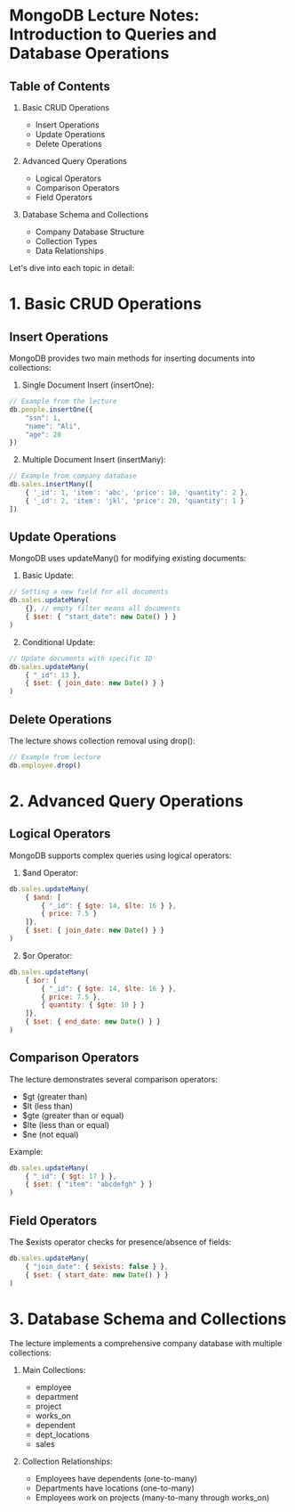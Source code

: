 

# MongoDB Lecture Notes: Introduction to Queries and Database Operations

## Table of Contents

1. Basic CRUD Operations
   - Insert Operations
   - Update Operations
   - Delete Operations

2. Advanced Query Operations
   - Logical Operators
   - Comparison Operators
   - Field Operators

3. Database Schema and Collections
   - Company Database Structure
   - Collection Types
   - Data Relationships

Let's dive into each topic in detail:

# 1. Basic CRUD Operations

## Insert Operations
MongoDB provides two main methods for inserting documents into collections:

1. Single Document Insert (insertOne):
```javascript
// Example from the lecture
db.people.insertOne({ 
    "ssn": 1, 
    "name": "Ali",
    "age": 20
})
```

2. Multiple Document Insert (insertMany):
```javascript
// Example from company database
db.sales.insertMany([
    { '_id': 1, 'item': 'abc', 'price': 10, 'quantity': 2 },
    { '_id': 2, 'item': 'jkl', 'price': 20, 'quantity': 1 }
])
```

## Update Operations
MongoDB uses updateMany() for modifying existing documents:

1. Basic Update:
```javascript
// Setting a new field for all documents
db.sales.updateMany(
    {}, // empty filter means all documents
    { $set: { "start_date": new Date() } }
)
```

2. Conditional Update:
```javascript
// Update documents with specific ID
db.sales.updateMany(
    { "_id": 13 },
    { $set: { join_date: new Date() } }
)
```

## Delete Operations
The lecture shows collection removal using drop():
```javascript
// Example from lecture
db.employee.drop()
```

# 2. Advanced Query Operations

## Logical Operators
MongoDB supports complex queries using logical operators:

1. $and Operator:
```javascript
db.sales.updateMany(
    { $and: [
        { "_id": { $gte: 14, $lte: 16 } },
        { price: 7.5 }
    ]},
    { $set: { join_date: new Date() } }
)
```

2. $or Operator:
```javascript
db.sales.updateMany(
    { $or: [
        { "_id": { $gte: 14, $lte: 16 } },
        { price: 7.5 },
        { quantity: { $gte: 10 } }
    ]},
    { $set: { end_date: new Date() } }
)
```

## Comparison Operators
The lecture demonstrates several comparison operators:

- $gt (greater than)
- $lt (less than)
- $gte (greater than or equal)
- $lte (less than or equal)
- $ne (not equal)

Example:
```javascript
db.sales.updateMany(
    { "_id": { $gt: 17 } },
    { $set: { "item": "abcdefgh" } }
)
```

## Field Operators
The $exists operator checks for presence/absence of fields:
```javascript
db.sales.updateMany(
    { "join_date": { $exists: false } },
    { $set: { start_date: new Date() } }
)
```

# 3. Database Schema and Collections

The lecture implements a comprehensive company database with multiple collections:

1. Main Collections:
   - employee
   - department
   - project
   - works_on
   - dependent
   - dept_locations
   - sales

2. Collection Relationships:
   - Employees have dependents (one-to-many)
   - Departments have locations (one-to-many)
   - Employees work on projects (many-to-many through works_on)


